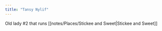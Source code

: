 ```yaml
---
title: "Tansy Nylif"
---
```

Old lady #2 that runs [[notes/Places/Stickee and Sweet|Stickee and Sweet]]
